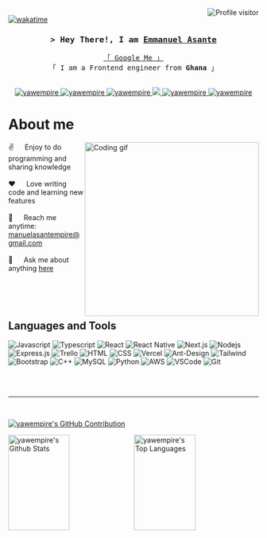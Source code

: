 <a href="https://komarev.com/ghpvc/?username=yawempire">
  <img align="right" src="https://komarev.com/ghpvc/?username=yawempire&label=Visitors&color=0e75b6&style=flat" alt="Profile visitor" />
</a>


[![wakatime](https://wakatime.com/badge/user/eebb3dd8-d9b2-40de-9b88-6fd6cac99dbc.svg)](https://wakatime.com/@eebb3dd8-d9b2-40de-9b88-6fd6cac99dbc)

<!-- Intro  -->
<h3 align="center">
        <samp>&gt; Hey There!, I am
                <b><a target="_blank" href="https://portfolio-pied-five-44.vercel.app/">Emmanuel Asante</a></b>
        </samp>
</h3>


<p align="center"> 
  <samp>
    <a href="https://www.google.com/search?q=yawempire">「 Google Me 」</a>
    <br>
    「 I am a Frontend engineer from <b>Ghana</b> 」
    <br>
    <br>
  </samp>
</p>

<p align="center">
 <a href="https://https://portfolio-pied-five-44.vercel.app/" target="blank">
  <img src="https://img.shields.io/badge/Website-DC143C?style=for-the-badge&logo=medium&logoColor=white" alt="yawempire" />
 </a>
 <a href="https://www.linkedin.com/in/asante-emmanuel-121192174" target="_blank">
  <img src="https://img.shields.io/badge/LinkedIn-0077B5?style=for-the-badge&logo=linkedin&logoColor=white" alt="yawempire"/>
 </a>
 <a href="https://dev.to/yawempire" target="_blank">
  <img src="https://img.shields.io/badge/dev.to-0A0A0A?style=for-the-badge&logo=dev.to&logoColor=white" alt="yawempire" />
 </a>
 <a href="https://twitter.com/yawempire" target="_blank">
  <img src="https://img.shields.io/badge/Twitter-1DA1F2?style=for-the-badge&logo=twitter&logoColor=white" />
 </a>
 <a href="https://instagram.com/yawempire" target="_blank">
  <img src="https://img.shields.io/badge/Instagram-fe4164?style=for-the-badge&logo=instagram&logoColor=white" alt="yawempire" />
 </a> 
  <a href="https://facebook.com/Yawempire" target="_blank">
  <img src="https://img.shields.io/badge/Facebook-20BEFF?&style=for-the-badge&logo=facebook&logoColor=white" alt="yawempire"  />
  </a>
  

<!-- About Section -->
 # About me
 
<p>
 <img align="right" width="350" src="/assets/programmer.gif" alt="Coding gif" />
  
 ✌️ &emsp; Enjoy to do programming and sharing knowledge <br/><br/>
 ❤️ &emsp; Love writing code and learning new features<br/><br/>
 📧 &emsp; Reach me anytime: <a href="mailto:manuelasantempire@gmail.com"> manuelasantempire@gmail.com <br/><br/>
 💬 &emsp; Ask me about anything [here](https://github.com/yawempire/yawempire//issues)

</p>

<br/>
<br/>
<br/>

## Languages and Tools

![Javascript](https://img.shields.io/badge/Javascript-F0DB4F?style=for-the-badge&labelColor=black&logo=javascript&logoColor=F0DB4F)
![Typescript](https://img.shields.io/badge/Typescript-007acc?style=for-the-badge&labelColor=black&logo=typescript&logoColor=007acc)
![React](https://img.shields.io/badge/-React-61DBFB?style=for-the-badge&labelColor=black&logo=react&logoColor=61DBFB)
![React Native](https://img.shields.io/badge/React_Native-20232A?style=for-the-badge&logo=react&logoColor=61DAFB)
![Next.js](https://img.shields.io/badge/next.js-000000?style=for-the-badge&logo=nextdotjs&logoColor=white)
![Nodejs](https://img.shields.io/badge/Nodejs-3C873A?style=for-the-badge&labelColor=black&logo=node.js&logoColor=3C873A)
![Express.js](https://img.shields.io/badge/Express.js-000000?style=for-the-badge&logo=express&logoColor=white)
![Trello](https://img.shields.io/badge/Trello-4EA94B?style=for-the-badge&logo=trello&logoColor=white)
![HTML](https://img.shields.io/badge/HTML5-E34F26?style=for-the-badge&logo=html5&logoColor=white)
![CSS](https://img.shields.io/badge/CSS-1572B6?style=for-the-badge&logo=css&logoColor=white)
![Vercel](https://img.shields.io/badge/Vercel-CC6699?style=for-the-badge&logo=vercel&logoColor=white)
![Ant-Design](https://img.shields.io/badge/AntDesign-0170FE?style=for-the-badge&logo=antdesign&logoColor=white)
![Tailwind](https://img.shields.io/badge/Tailwind_CSS-092749?style=for-the-badge&logo=tailwindcss&logoColor=06B6D4&labelColor=000000)
![Bootstrap](https://img.shields.io/badge/Bootstrap-563D7C?style=for-the-badge&logo=bootstrap&logoColor=white)
![C++](https://img.shields.io/badge/C++-2E7EEA?style=for-the-badge&logo=c++&logoColor=white)
![MySQL](https://img.shields.io/badge/MySQL-000000?style=for-the-badge&logo=mysql&logoColor=white)
![Python](https://img.shields.io/badge/Python-593D88?style=for-the-badge&logo=python&logoColor=white)
![AWS](https://img.shields.io/badge/-AWS-FF4154?style=for-the-badge&logo=react%20AWS&logoColor=white)
![VSCode](https://img.shields.io/badge/Visual_Studio-0078d7?style=for-the-badge&logo=visual%20studio&logoColor=white)
![Git](https://img.shields.io/badge/Git-F05032?style=for-the-badge&logo=git&logoColor=white)

<br/>

<br/>
<hr/>
<br/>

<p align="left">
  <a href="https://github.com/yawempire">
    <img src="https://github-profile-summary-cards.vercel.app/api/cards/profile-details?username=yawempire&theme=radical" alt="yawempire's GitHub Contribution"/>
  </a>
</p>

<a> 
    <a href="https://github.com/yawempire"><img alt="yawempire's Github Stats" src="https://denvercoder1-github-readme-stats.vercel.app/api?username=yawempire&show_icons=true&count_private=true&theme=react&border_color=7F3FBF&bg_color=0D1117&title_color=F85D7F&icon_color=F8D866" height="192px" width="49.5%"/></a>
  <a href="https://github.com/yawempire"><img alt="yawempire's Top Languages" src="https://denvercoder1-github-readme-stats.vercel.app/api/top-langs/?username=yawempire&langs_count=8&layout=compact&theme=react&border_color=7F3FBF&bg_color=0D1117&title_color=F85D7F&icon_color=F8D866" height="192px" width="49.5%"/></a>
  <br/>
</a>
